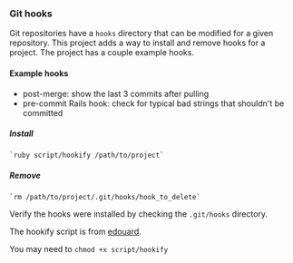 ### Git hooks

Git repositories have a `hooks` directory that can be modified for a given repository. This project adds a way to install and remove hooks for a project. The project has a couple example hooks.

#### Example hooks

  * post-merge: show the last 3 commits after pulling
  * pre-commit Rails hook: check for typical bad strings that shouldn't be committed

##### Install

    `ruby script/hookify /path/to/project`

##### Remove

    `rm /path/to/project/.git/hooks/hook_to_delete`

Verify the hooks were installed by checking the `.git/hooks` directory.

The hookify script is from [edouard](http://github.com/edouard).

You may need to `chmod +x script/hookify`
